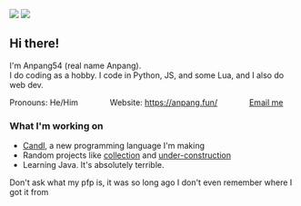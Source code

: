 ![](https://komarev.com/ghpvc/?username=Anpang54&style=for-the-badge) ![](https://img.shields.io/badge/Level-Who_the_actual_hell_is_this_guy-%23e55?style=for-the-badge)

## Hi there!
I'm Anpang54 (real name Anpang).\
I do coding as a hobby. I code in Python, JS, and some Lua, and I also do web dev.

Pronouns: He/Him&emsp;&emsp;&emsp;&emsp;Website: <https://anpang.fun/>&emsp;&emsp;&emsp;&emsp;[Email me](mailto:anpang59@gmail.com)

### What I'm working on
* [Candl](https://github.com/candlang/candl), a new programming language I'm making
* Random projects like [collection](https://github.com/Anpang54/collection) and [under-construction](https://github.com/Anpang54/under-construction)
* Learning Java. It's absolutely terrible.

Don't ask what my pfp is, it was so long ago I don't even remember where I got it from

